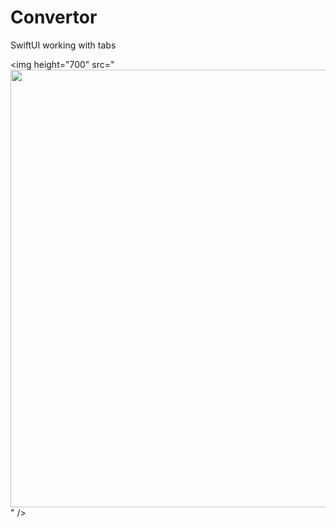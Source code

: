 # Convertor
SwiftUI working with tabs

<img height="700" src="<img height="700" src="https://github.com/OdongoWaga/NextShop/blob/master/Assets/Screenshot%202019-11-19%20at%2005.32.41.png" />" />


